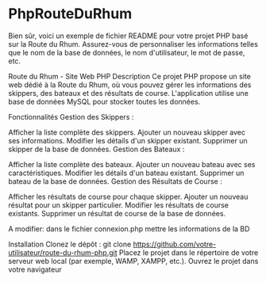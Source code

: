 # PhpRouteDuRhum


Bien sûr, voici un exemple de fichier README pour votre projet PHP basé sur la Route du Rhum. Assurez-vous de personnaliser les informations telles que le nom de la base de données, le nom d'utilisateur, le mot de passe, etc.

Route du Rhum - Site Web PHP
Description
Ce projet PHP propose un site web dédié à la Route du Rhum, où vous pouvez gérer les informations des skippers, des bateaux et des résultats de course. L'application utilise une base de données MySQL pour stocker toutes les données.

Fonctionnalités
Gestion des Skippers :

Afficher la liste complète des skippers.
Ajouter un nouveau skipper avec ses informations.
Modifier les détails d'un skipper existant.
Supprimer un skipper de la base de données.
Gestion des Bateaux :

Afficher la liste complète des bateaux.
Ajouter un nouveau bateau avec ses caractéristiques.
Modifier les détails d'un bateau existant.
Supprimer un bateau de la base de données.
Gestion des Résultats de Course :

Afficher les résultats de course pour chaque skipper.
Ajouter un nouveau résultat pour un skipper particulier.
Modifier les résultats de course existants.
Supprimer un résultat de course de la base de données.



A modifier: dans le fichier connexion.php mettre les informations de la BD 



Installation
Clonez le dépôt : git clone https://github.com/votre-utilisateur/route-du-rhum-php.git
Placez le projet dans le répertoire de votre serveur web local (par exemple, WAMP, XAMPP, etc.).
Ouvrez le projet dans votre navigateur
